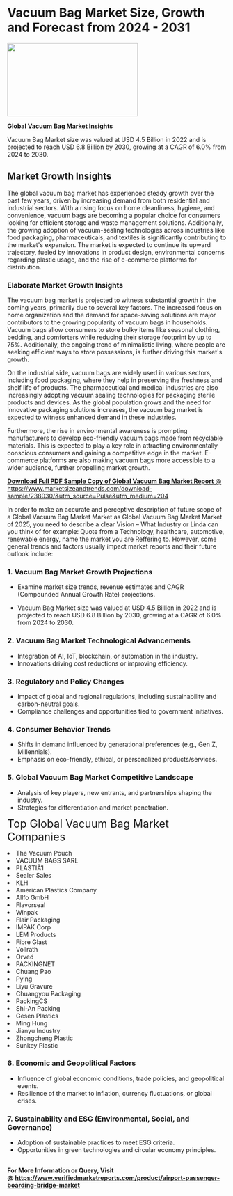 <H1>Vacuum Bag Market Size, Growth and Forecast from 2024 - 2031</H1><img class="aligncenter size-medium wp-image-584254" src="https://thirdeyenews.in/wp-content/uploads/2024/09/Global-Market-Research-300x168.jpeg" alt="" width="300" height="168" /><p><strong>Global&nbsp;<a href="https://www.marketsizeandtrends.com/download-sample/238030/&amp;utm_source=Pulse&amp;utm_medium=204">Vacuum Bag Market</a> Insights</strong></p><p>Vacuum Bag Market size was valued at USD 4.5 Billion in 2022 and is projected to reach USD 6.8 Billion by 2030, growing at a CAGR of 6.0% from 2024 to 2030.</p><p><h2>Market Growth Insights</h2> <p>The global vacuum bag market has experienced steady growth over the past few years, driven by increasing demand from both residential and industrial sectors. With a rising focus on home cleanliness, hygiene, and convenience, vacuum bags are becoming a popular choice for consumers looking for efficient storage and waste management solutions. Additionally, the growing adoption of vacuum-sealing technologies across industries like food packaging, pharmaceuticals, and textiles is significantly contributing to the market's expansion. The market is expected to continue its upward trajectory, fueled by innovations in product design, environmental concerns regarding plastic usage, and the rise of e-commerce platforms for distribution.</p> <p><a href="#"></a></p> <h3>Elaborate Market Growth Insights</h3> <p>The vacuum bag market is projected to witness substantial growth in the coming years, primarily due to several key factors. The increased focus on home organization and the demand for space-saving solutions are major contributors to the growing popularity of vacuum bags in households. Vacuum bags allow consumers to store bulky items like seasonal clothing, bedding, and comforters while reducing their storage footprint by up to 75%. Additionally, the ongoing trend of minimalistic living, where people are seeking efficient ways to store possessions, is further driving this market's growth.</p> <p>On the industrial side, vacuum bags are widely used in various sectors, including food packaging, where they help in preserving the freshness and shelf life of products. The pharmaceutical and medical industries are also increasingly adopting vacuum sealing technologies for packaging sterile products and devices. As the global population grows and the need for innovative packaging solutions increases, the vacuum bag market is expected to witness enhanced demand in these industries.</p> <p>Furthermore, the rise in environmental awareness is prompting manufacturers to develop eco-friendly vacuum bags made from recyclable materials. This is expected to play a key role in attracting environmentally conscious consumers and gaining a competitive edge in the market. E-commerce platforms are also making vacuum bags more accessible to a wider audience, further propelling market growth.</p> <p><a href="#"></p><p><span class=""><strong>Download Full PDF Sample Copy of Global Vacuum Bag Market Report</strong> @ <a href="https://www.marketsizeandtrends.com/download-sample/238030/&amp;utm_source=Pulse&amp;utm_medium=204" target="_blank">https://www.marketsizeandtrends.com/download-sample/238030/&amp;utm_source=Pulse&amp;utm_medium=204</a></span></p><p>In order to make an accurate and perceptive description of future scope of a Global&nbsp;Vacuum Bag Market Market as Global&nbsp;Vacuum Bag Market Market of 2025, you need to describe a clear Vision &ndash; What Industry or Linda can you think of for example: Quote from a Technology, healthcare, automotive, renewable energy, name the market you are Reffering to. However, some general trends and factors usually impact market reports and their future outlook include:</p><h3>1.&nbsp;<strong>Vacuum Bag Market Growth Projections</strong></h3><ul><li>Examine market size trends, revenue estimates and CAGR (Compounded Annual Growth Rate) projections.</li><li><p>Vacuum Bag Market size was valued at USD 4.5 Billion in 2022 and is projected to reach USD 6.8 Billion by 2030, growing at a CAGR of 6.0% from 2024 to 2030.</p></li></ul><h3>2.&nbsp;<strong>Vacuum Bag Market Technological Advancements</strong></h3><ul><li>Integration of AI, IoT, blockchain, or automation in the industry.</li><li>Innovations driving cost reductions or improving efficiency.</li></ul><h3>3.&nbsp;<strong>Regulatory and Policy Changes</strong></h3><ul><li>Impact of global and regional regulations, including sustainability and carbon-neutral goals.</li><li>Compliance challenges and opportunities tied to government initiatives.</li></ul><h3>4.&nbsp;<strong>Consumer Behavior Trends</strong></h3><ul><li>Shifts in demand influenced by generational preferences (e.g., Gen Z, Millennials).</li><li>Emphasis on eco-friendly, ethical, or personalized products/services.</li></ul><h3>5.&nbsp;<strong>Global Vacuum Bag Market Competitive Landscape</strong></h3><ul><li>Analysis of key players, new entrants, and partnerships shaping the industry.</li><li>Strategies for differentiation and market penetration.</li></ul><p data-pm-slice="1 1 []"><span style="color: inherit; font-family: inherit; font-size: 25px;">Top Global Vacuum Bag Market Companies</span></p><div class="" data-test-id=""><p><li>The Vacuum Pouch</li><li> VACUUM BAGS SARL</li><li> PLASTIÃ‘I</li><li> Sealer Sales</li><li> KLH</li><li> American Plastics Company</li><li> Allfo GmbH</li><li> Flavorseal</li><li> Winpak</li><li> Flair Packaging</li><li> IMPAK Corp</li><li> LEM Products</li><li> Fibre Glast</li><li> Vollrath</li><li> Orved</li><li> PACKINGNET</li><li> Chuang Pao</li><li> Pying</li><li> Liyu Gravure</li><li> Chuangyou Packaging</li><li> PackingCS</li><li> Shi-An Packing</li><li> Gesen Plastics</li><li> Ming Hung</li><li> Jianyu Industry</li><li> Zhongcheng Plastic</li><li> Sunkey Plastic</li></p></div><h3>6.&nbsp;<strong>Economic and Geopolitical Factors</strong></h3><ul><li>Influence of global economic conditions, trade policies, and geopolitical events.</li><li>Resilience of the market to inflation, currency fluctuations, or global crises.</li></ul><h3>7.&nbsp;<strong>Sustainability and ESG (Environmental, Social, and Governance)</strong></h3><ul><li>Adoption of sustainable practices to meet ESG criteria.</li><li>Opportunities in green technologies and circular economy principles.</li></ul><h2><strong style="font-size: 14px;">For More Information or Query, Visit @&nbsp;</strong><a style="background-color: #ffffff; font-size: 14px;" href="https://www.marketsizeandtrends.com/report/vacuum-bag-market/" target="_blank">https://www.verifiedmarketreports.com/product/airport-passenger-boarding-bridge-market</a></h2>
